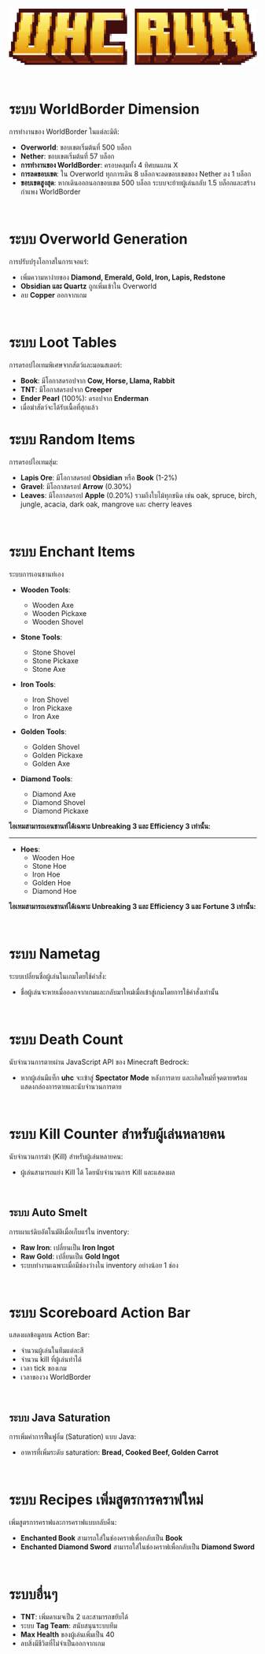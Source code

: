 <p align="center">
  <img src="https://github.com/SolightzZ/Project_UHC_RUN/blob/main/Original%20Packs/title.png" alt="Title Image">
</p>

<br>

# ระบบ WorldBorder Dimension

การทำงานของ WorldBorder ในแต่ละมิติ:
- **Overworld**: ขอบเขตเริ่มต้นที่ 500 บล็อก
- **Nether**: ขอบเขตเริ่มต้นที่ 57 บล็อก
- **การทำงานของ WorldBorder**: ครอบคลุมทั้ง 4 ทิศบนแกน X
- **การลดขอบเขต**: ใน Overworld ทุกการเดิน 8 บล็อกจะลดขอบเขตของ Nether ลง 1 บล็อก
- **ขอบเขตสูงสุด**: หากเดินออกนอกขอบเขต 500 บล็อก ระบบจะย้ายผู้เล่นกลับ 1.5 บล็อกและสร้างกำแพง WorldBorder

<br>

# ระบบ Overworld Generation
การปรับปรุงโอกาสในการเจอแร่:
- เพิ่มความหาง่ายของ **Diamond, Emerald, Gold, Iron, Lapis, Redstone**
- **Obsidian และ Quartz** ถูกเพิ่มเข้าใน Overworld
- ลบ **Copper** ออกจากเกม

<br>

# ระบบ Loot Tables
การดรอปไอเทมพิเศษจากสัตว์และมอนสเตอร์:
- **Book**: มีโอกาสดรอปจาก **Cow, Horse, Llama, Rabbit**
- **TNT**: มีโอกาสดรอปจาก **Creeper**
- **Ender Pearl** (100%): ดรอปจาก **Enderman**
- เมื่อฆ่าสัตว์จะได้รับเนื้อที่สุกแล้ว

# ระบบ Random Items
การดรอปไอเทมสุ่ม:
- **Lapis Ore**: มีโอกาสดรอป **Obsidian** หรือ **Book** (1-2%)
- **Gravel**: มีโอกาสดรอป **Arrow** (0.30%)
- **Leaves**: มีโอกาสดรอป **Apple** (0.20%) รวมถึงใบไม้ทุกชนิด เช่น oak, spruce, birch, jungle, acacia, dark oak, mangrove และ cherry leaves

<br>


# ระบบ Enchant Items
ระบบการเอนชานท์เอง
<br>

- **Wooden Tools**: 
  - Wooden Axe
  - Wooden Pickaxe
  - Wooden Shovel

- **Stone Tools**: 
  - Stone Shovel
  - Stone Pickaxe
  - Stone Axe

- **Iron Tools**: 
  - Iron Shovel
  - Iron Pickaxe
  - Iron Axe

- **Golden Tools**: 
  - Golden Shovel
  - Golden Pickaxe
  - Golden Axe

- **Diamond Tools**: 
  - Diamond Axe
  - Diamond Shovel
  - Diamond Pickaxe
    
**ไอเทมสามารถเอนชานท์ได้เฉพาะ Unbreaking 3 และ Efficiency 3 เท่านั้น:**

---
- **Hoes**:
  - Wooden Hoe
  - Stone Hoe
  - Iron Hoe
  - Golden Hoe
  - Diamond Hoe
    
**ไอเทมสามารถเอนชานท์ได้เฉพาะ Unbreaking 3 และ Efficiency 3 และ Fortune 3 เท่านั้น:**

<br>


# ระบบ Nametag
ระบบเปลี่ยนชื่อผู้เล่นในเกมโดยใช้คำสั่ง:
- ชื่อผู้เล่นจะหายเมื่อออกจากเกมและกลับมาใหม่เมื่อเข้าสู่เกมโดยการใช้คำสั่งเท่านั้น

<br>


# ระบบ Death Count
นับจำนวนการตายผ่าน JavaScript API ของ Minecraft Bedrock:
- หากผู้เล่นมีแท็ก **uhc** จะเข้าสู่ **Spectator Mode** หลังการตาย และเกิดใหม่ที่จุดตายพร้อมแสดงกล่องการตายและนับจำนวนการตาย

<br>


# ระบบ Kill Counter สำหรับผู้เล่นหลายคน
นับจำนวนการฆ่า (Kill) สำหรับผู้เล่นหลายคน:
- ผู้เล่นสามารถแย่ง Kill ได้ โดยนับจำนวนการ Kill และแสดงผล

<br>


## ระบบ Auto Smelt
การเผาแร่ดิบอัตโนมัติเมื่อเก็บแร่ใน inventory:
- **Raw Iron**: เปลี่ยนเป็น **Iron Ingot**
- **Raw Gold**: เปลี่ยนเป็น **Gold Ingot**
- ระบบทำงานเฉพาะเมื่อมีช่องว่างใน inventory อย่างน้อย 1 ช่อง

<br>


# ระบบ Scoreboard Action Bar
แสดงผลข้อมูลบน Action Bar:
- จำนวนผู้เล่นในทีมแต่ละสี
- จำนวน kill ที่ผู้เล่นทำได้
- เวลา tick ของเกม
- เวลาของวง WorldBorder

<br>


## ระบบ Java Saturation
การเพิ่มค่าการฟื้นฟูอิ่ม (Saturation) แบบ Java:
- อาหารที่เพิ่มระดับ saturation: **Bread, Cooked Beef, Golden Carrot**

<br>


# ระบบ Recipes เพิ่มสูตรการคราฟใหม่
เพิ่มสูตรการคราฟและการคราฟแบบกลับคืน:
- **Enchanted Book** สามารถใส่ในช่องคราฟเพื่อกลับเป็น **Book**
- **Enchanted Diamond Sword** สามารถใส่ในช่องคราฟเพื่อกลับเป็น **Diamond Sword**

<br>


# ระบบอื่นๆ
- **TNT**: เพิ่มดาเมจเป็น 2 และสามารถขยับได้
- ระบบ **Tag Team**: สนับสนุนระบบทีม
- **Max Health** ของผู้เล่นเพิ่มเป็น 40
- ลบสิ่งมีชีวิตที่ไม่จำเป็นออกจากเกม

<br>

